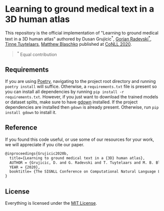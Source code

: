 # Learning to ground medical text in a 3D human atlas

This repository is the official implementation of "Learning to ground medical text in a 3D human atlas" authored by Dusan Grujicic<sup>*</sup>, [Gorjan Radevski<sup>*</sup>](http://gorjanradevski.github.io/), [Tinne Tuytelaars](https://homes.esat.kuleuven.be/~tuytelaa/), [Matthew Blaschko](https://homes.esat.kuleuven.be/~mblaschk/) published at [CoNLL 2020](https://www.conll.org/2020).

><sup>*</sup> Equal contribution

## Requirements

If you are using [Poetry](https://python-poetry.org/), navigating to the project root directory and running `poetry install` will suffice. Otherwise, a `requirements.txt` file is present so you can install all dependencies by running `pip install -r requirements.txt`. However, if you just want to download the trained models or dataset splits, make sure to have [gdown](https://github.com/wkentaro/gdown) installed. If the project dependencies are installed then `gdown` is already present. Otherwise, run `pip install gdown` to install it.

## Reference

If you found this code useful, or use some of our resources for your work, we will appreciate if you cite our paper.

```tex
@inproceedings{Grujicic2020b,
  title={Learning to ground medical text in a {3D} human atlas},
  AUTHOR = {Grujicic, D. and G. Radevski and T. Tuytelaars and M. B. Blaschko},
  YEAR = {2020},
  booktitle= {The SIGNLL Conference on Computational Natural Language Learning},
}
```

## License

Everything is licensed under the [MIT License](https://opensource.org/licenses/MIT).
